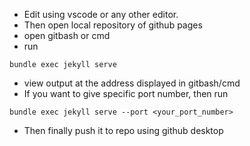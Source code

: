 - Edit using vscode or any other editor.
- Then open local repository of github pages
- open gitbash or cmd
- run
```
bundle exec jekyll serve
```
- view output at the   address  displayed in gitbash/cmd
- If you want to give specific port number, then run
```
bundle exec jekyll serve --port <your_port_number>
```
- Then finally push it to repo using github desktop
